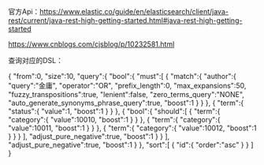 官方Api：https://www.elastic.co/guide/en/elasticsearch/client/java-rest/current/java-rest-high-getting-started.html#java-rest-high-getting-started

https://www.cnblogs.com/cjsblog/p/10232581.html

查询对应的DSL：

{
    "from":0,
    "size":10,
    "query":{
        "bool":{
            "must":[
                {
                    "match":{
                        "author":{
                            "query":"金庸",
                            "operator":"OR",
                            "prefix_length":0,
                            "max_expansions":50,
                            "fuzzy_transpositions":true,
                            "lenient":false,
                            "zero_terms_query":"NONE",
                            "auto_generate_synonyms_phrase_query":true,
                            "boost":1
                        }
                    }
                },
                {
                    "term":{
                        "status":{
                            "value":1,
                            "boost":1
                        }
                    }
                },
                {
                    "bool":{
                        "should":[
                            {
                                "term":{
                                    "category":{
                                        "value":10010,
                                        "boost":1
                                    }
                                }
                            },
                            {
                                "term":{
                                    "category":{
                                        "value":10011,
                                        "boost":1
                                    }
                                }
                            },
                            {
                                "term":{
                                    "category":{
                                        "value":10012,
                                        "boost":1
                                    }
                                }
                            }
                        ],
                        "adjust_pure_negative":true,
                        "boost":1
                    }
                }
            ],
            "adjust_pure_negative":true,
            "boost":1
        }
    },
    "sort":[
        {
            "id":{
                "order":"asc"
            }
        }
    ]
}